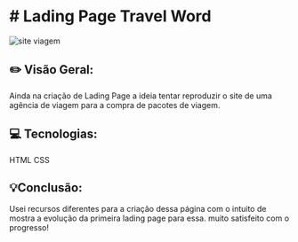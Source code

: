 <h1># Lading Page Travel Word</h1>

![site viagem](https://user-images.githubusercontent.com/101216130/177358567-d45f95bb-a2fa-428c-8bb8-aab1f2e47aea.jpg)

<h2>✏️ Visão Geral:</h2>

Ainda na criação de Lading Page a ideia tentar reproduzir o site de  uma agência de viagem para a compra de pacotes de viagem.
<h2>💻 Tecnologias:</h2>
HTML CSS
<h2>💡Conclusão:</h2>
Usei recursos diferentes para a criação dessa página com o intuito de mostra a evolução da primeira lading page para essa.
muito satisfeito com o progresso!

